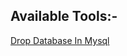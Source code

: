 Available Tools:-
-----------------

[Drop Database In Mysql](https://aathitest.github.io/tools/drop_database.html)
